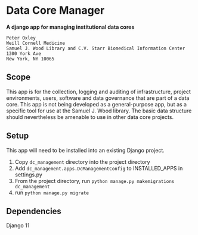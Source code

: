 # Data Core Manager
__A django app for managing institutional data cores__

```
Peter Oxley
Weill Cornell Medicine
Samuel J. Wood Library and C.V. Starr Biomedical Information Center
1300 York Ave
New York, NY 10065
```

## Scope
This app is for the collection, logging and auditing of infrastructure, project environments, users, software and data governance that are part of a data core. This app is not being developed as a general-purpose app, but as a specific tool for use at the Samuel J. Wood library. The basic data structure should nevertheless be amenable to use in other data core projects. 

## Setup
This app will need to be installed into an existing Django project.

1. Copy `dc_management` directory into the project directory
2. Add `dc_management.apps.DcManagementConfig` to INSTALLED_APPS in settings.py
3. From the project directory, run `python manage.py makemigrations dc_management`
4. run `python manage.py migrate`

## Dependencies
Django 11

